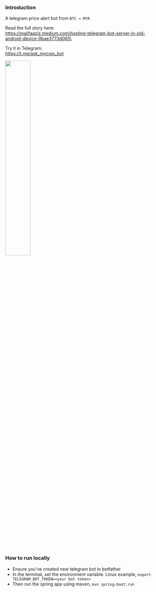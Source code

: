 ### Introduction
A telegram price alert bot from `BTC ≈ MYR`

Read the full story here:\
https://malifaaziz.medium.com/hosting-telegram-bot-server-in-old-android-device-9bae3773d065\

Try it in Telegram:\
https://t.me/ask_mycoin_bot

<img src="https://miro.medium.com/max/1182/1*TUKRyy5jYJ858oNpQ_EEOA.jpeg" width="40%" target="_blank" />

### How to run locally
- Ensure you've created new telegram bot in botfather
- In the terminal, set the environment variable. Linux example, `export TELEGRAM_BOT_TOKEN=<your bot token>`
- Then run the spring app using maven, `mvn spring-boot:run`
